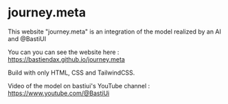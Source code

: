 # journey.meta
This website "journey.meta" is an integration of the model realized by an AI and @BastiUI

You can you can see the website here : https://bastiendax.github.io/journey.meta

Build with only HTML, CSS and TailwindCSS.

Video of the model on bastiui's YouTube channel : https://www.youtube.com/@BastiUi 

